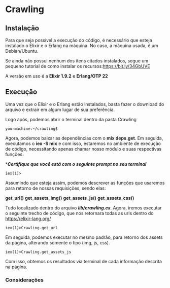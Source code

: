 # Crawling

## Instalação

Para que seja possível a execução do código, é necessário que esteja instalado o Elixir e o Erlang na máquina. No caso, a máquina usada, é um Debian/Ubuntu.

Se ainda não possui nenhum dos itens citados instalados, segue um pequeno tutorial de como instalar os recursos:https://bit.ly/34GbUVE

A versão em uso é a **Elixir 1.9.2** e **Erlang/OTP 22**

## Execução 

Uma vez que o Elixir e o Erlang estão instalados, basta fazer o download do arquivo e extrair em algum lugar de sua preferência.

Logo após, podemos abrir o terminal dentro da pasta Crawling

``` yourmachine:~/crawling$ ```

Agora, podemos baixar as dependências com o **mix deps.get**. Em seguida, executamos o **iex -S mix** e com isso, estaremos no ambiente de execução de código, necessitando apenas chamar nosso módulo e suas respectivas funções.

****Certifique que você está com o seguinte prompt no seu terminal***

```iex(1)>```

Assumindo que esteja assim, podemos descrever as funções que usaremos para retorno de nossas requisições, sendo elas:

**get_url()**
**get_assets_img()**
**get_assets_js()**
**get_assets_css()**

Tudo localizado dentro do arquivo ***lib/crawling.ex***. Agora, iremos executar o seguinte trecho de código, que nos retornara todas as urls dentro do https://elixir-lang.org/ 

```iex(1)>Crawling.get_url```

Em seguida, podemos executar no mesmo padrão, para retorno dos assets da página, alterando somente o tipo (img, js, css).

```iex(1)>Crawling.get_assets_js```

Com isso, obtemos os resultados via terminal de cada informação descrita na página.

### Considerações

